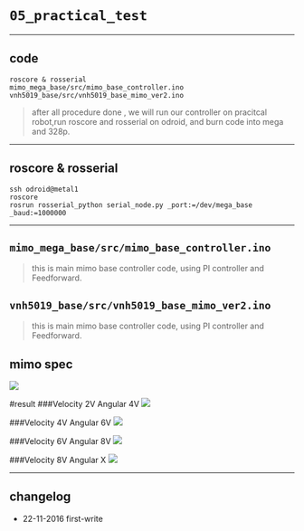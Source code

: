 # `05_practical_test`

----
## code
    roscore & rosserial
    mimo_mega_base/src/mimo_base_controller.ino
    vnh5019_base/src/vnh5019_base_mimo_ver2.ino

> after all procedure done , we will run our controller on pracitcal robot,run roscore and rosserial on odroid, and burn code into mega and 328p.

----
## roscore & rosserial
    ssh odroid@metal1
    roscore
    rosrun rosserial_python serial_node.py _port:=/dev/mega_base _baud:=1000000    

----
## `mimo_mega_base/src/mimo_base_controller.ino`
>this is main mimo base controller code, using PI controller and Feedforward.

## `vnh5019_base/src/vnh5019_base_mimo_ver2.ino`
>this is main mimo base controller code, using PI controller and Feedforward.

## mimo spec
![](https://drive.google.com/uc?view&id=0B134T1DTCk6tY0VoWnVrNU5zM3M)

#result
###Velocity 2V Angular 4V
![](https://drive.google.com/uc?view&id=0B134T1DTCk6tdXFpRTJJWVl0UzQ)

###Velocity 4V Angular 6V
![](https://drive.google.com/uc?view&id=0B134T1DTCk6ta0NzY1BzcjJqcW8)

###Velocity 6V Angular 8V
![](https://drive.google.com/uc?view&id=0B134T1DTCk6tYzkwbk5FXzk0cEE)

###Velocity 8V Angular X
![](https://drive.google.com/uc?view&id=0B134T1DTCk6tZktqTEJLNXRqNkU)

----
## changelog
* 22-11-2016 first-write	
